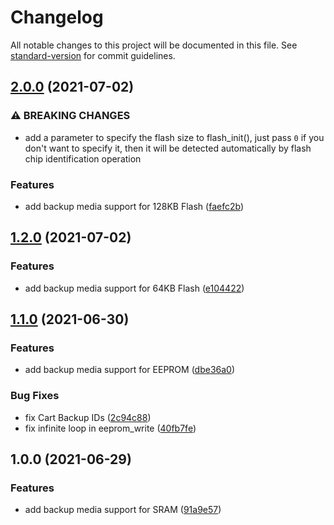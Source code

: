 # Changelog

All notable changes to this project will be documented in this file. See [standard-version](https://github.com/conventional-changelog/standard-version) for commit guidelines.

## [2.0.0](https://github.com/laqieer/libsavgba/compare/v1.2.0...v2.0.0) (2021-07-02)


### ⚠ BREAKING CHANGES

* add a parameter to specify the flash size to flash_init(), just pass `0` if you
don't want to specify it, then it will be detected automatically by flash chip identification
operation

### Features

* add backup media support for 128KB Flash ([faefc2b](https://github.com/laqieer/libsavgba/commit/faefc2bcdf0586a17affb70fb2ad4587faf6d432))

## [1.2.0](https://github.com/laqieer/libsavgba/compare/v1.1.0...v1.2.0) (2021-07-02)


### Features

* add backup media support for 64KB Flash ([e104422](https://github.com/laqieer/libsavgba/commit/e10442283b73391c42d1b8edf57650e5b23f8c83))

## [1.1.0](https://github.com/laqieer/libsavgba/compare/v1.0.0...v1.1.0) (2021-06-30)


### Features

* add backup media support for EEPROM ([dbe36a0](https://github.com/laqieer/libsavgba/commit/dbe36a016beed6340475e4e21bd332a1bd642a9a))


### Bug Fixes

* fix Cart Backup IDs ([2c94c88](https://github.com/laqieer/libsavgba/commit/2c94c88cc657d59ea1ee7e621569f4ea224b768f))
* fix infinite loop in eeprom_write ([40fb7fe](https://github.com/laqieer/libsavgba/commit/40fb7fe3aac921a0eab94fde70441e13d411e04b))

## 1.0.0 (2021-06-29)


### Features

* add backup media support for SRAM ([91a9e57](https://github.com/laqieer/libsavgba/commit/91a9e57b3d1fecd1d1af731d7764e2e739adab9c))
